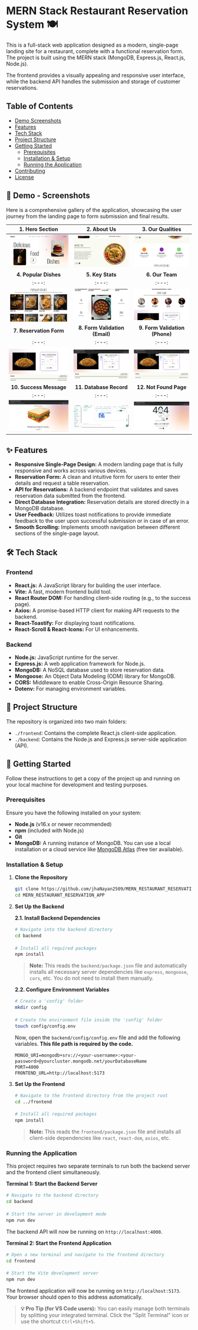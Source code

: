 # MERN Stack Restaurant Reservation System 🍽️

This is a full-stack web application designed as a modern, single-page landing site for a restaurant, complete with a functional reservation form. The project is built using the MERN stack (MongoDB, Express.js, React.js, Node.js).

The frontend provides a visually appealing and responsive user interface, while the backend API handles the submission and storage of customer reservations.

## Table of Contents

-   [Demo Screenshots](#-demo---screenshots)
-   [Features](#-features)
-   [Tech Stack](#-tech-stack)
-   [Project Structure](#-project-structure)
-   [Getting Started](#-getting-started)
    -   [Prerequisites](#prerequisites)
    -   [Installation & Setup](#installation--setup)
    -   [Running the Application](#running-the-application)
-   [Contributing](#-contributing)
-   [License](#-license)

## 📸 Demo - Screenshots

Here is a comprehensive gallery of the application, showcasing the user journey from the landing page to form submission and final results.

| **1. Hero Section** | **2. About Us** | **3. Our Qualities** |
| :---: | :---: | :---: |
| ![Hero Section](./assets/hero.png) | ![About Us Section](./assets/about.png) | ![Our Qualities Section](./assets/qualities.png) |
| **4. Popular Dishes** | **5. Key Stats** | **6. Our Team** |
| :---: | :---: | :---: |
| ![Popular Dishes Section](./assets/dishes.png) | ![Key Stats Section](./assets/stats.png) | ![Our Team Section](./assets/team.png) |
| **7. Reservation Form** | **8. Form Validation (Email)** | **9. Form Validation (Phone)** |
| :---: | :---: | :---: |
| ![Reservation Form](./assets/form.png) | ![Invalid Email Error](./assets/form-error-invalid-email.png) | ![Invalid Phone Error](./assets/form-error-invalid-phone.png) |
| **10. Success Message** | **11. Database Record** | **12. Not Found Page** |
| :---: | :---: | :---: |
| ![Success Message](./assets/success.png) | ![MongoDB Collection](./assets/mongodb-database-collection.png) | ![404 Not Found Page](./assets/not-found-page.png) |

## ✨ Features

*   **Responsive Single-Page Design:** A modern landing page that is fully responsive and works across various devices.
*   **Reservation Form:** A clean and intuitive form for users to enter their details and request a table reservation.
*   **API for Reservations:** A backend endpoint that validates and saves reservation data submitted from the frontend.
*   **Direct Database Integration:** Reservation details are stored directly in a MongoDB database.
*   **User Feedback:** Utilizes toast notifications to provide immediate feedback to the user upon successful submission or in case of an error.
*   **Smooth Scrolling:** Implements smooth navigation between different sections of the single-page layout.

## 🛠️ Tech Stack

### Frontend
-   **React.js:** A JavaScript library for building the user interface.
-   **Vite:** A fast, modern frontend build tool.
-   **React Router DOM:** For handling client-side routing (e.g., to the success page).
-   **Axios:** A promise-based HTTP client for making API requests to the backend.
-   **React-Toastify:** For displaying toast notifications.
-   **React-Scroll & React-Icons:** For UI enhancements.

### Backend
-   **Node.js:** JavaScript runtime for the server.
-   **Express.js:** A web application framework for Node.js.
-   **MongoDB:** A NoSQL database used to store reservation data.
-   **Mongoose:** An Object Data Modeling (ODM) library for MongoDB.
-   **CORS:** Middleware to enable Cross-Origin Resource Sharing.
-   **Dotenv:** For managing environment variables.

## 📁 Project Structure

The repository is organized into two main folders:

-   `./frontend`: Contains the complete React.js client-side application.
-   `./backend`: Contains the Node.js and Express.js server-side application (API).

## 🚀 Getting Started

Follow these instructions to get a copy of the project up and running on your local machine for development and testing purposes.

### Prerequisites

Ensure you have the following installed on your system:
-   **Node.js** (v16.x or newer recommended)
-   **npm** (included with Node.js)
-   **Git**
-   **MongoDB:** A running instance of MongoDB. You can use a local installation or a cloud service like [MongoDB Atlas](https://www.mongodb.com/cloud/atlas/register) (free tier available).

### Installation & Setup

1.  **Clone the Repository**
    ```bash
    git clone https://github.com/jhaNayan2509/MERN_RESTAURANT_RESERVATION_APP.git
    cd MERN_RESTAURANT_RESERVATION_APP
    ```

2.  **Set Up the Backend**

    **2.1. Install Backend Dependencies**
    ```bash
    # Navigate into the backend directory
    cd backend

    # Install all required packages
    npm install
    ```
    > **Note:** This reads the `backend/package.json` file and automatically installs all necessary server dependencies like `express`, `mongoose`, `cors`, etc. You do not need to install them manually.

    **2.2. Configure Environment Variables**
    ```bash
    # Create a 'config' folder
    mkdir config

    # Create the environment file inside the 'config' folder
    touch config/config.env
    ```
    Now, open the `backend/config/config.env` file and add the following variables. **This file path is required by the code.**

    ```env
    MONGO_URI=mongodb+srv://<your-username>:<your-password>@yourcluster.mongodb.net/yourDatabaseName
    PORT=4000
    FRONTEND_URL=http://localhost:5173
    ```

3.  **Set Up the Frontend**
    ```bash
    # Navigate to the frontend directory from the project root
    cd ../frontend

    # Install all required packages
    npm install
    ```
    > **Note:** This reads the `frontend/package.json` file and installs all client-side dependencies like `react`, `react-dom`, `axios`, etc.

### Running the Application

This project requires two separate terminals to run both the backend server and the frontend client simultaneously.

**Terminal 1: Start the Backend Server**
```bash
# Navigate to the backend directory
cd backend

# Start the server in development mode
npm run dev
```
The backend API will now be running on `http://localhost:4000`.

**Terminal 2: Start the Frontend Application**
```bash
# Open a new terminal and navigate to the frontend directory
cd frontend

# Start the Vite development server
npm run dev
```
The frontend application will now be running on `http://localhost:5173`. Your browser should open to this address automatically.

> **💡 Pro Tip (for VS Code users):** You can easily manage both terminals by splitting your integrated terminal. Click the "Split Terminal" icon or use the shortcut `Ctrl+Shift+5`.
